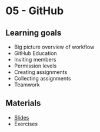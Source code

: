 # 05 - GitHub

## Learning goals

- Big picture overview of workflow
- GitHub Education
- Inviting members
- Permission levels
- Creating assignments
- Collecting assignments
- Teamwork

## Materials

- [Slides]()
- Exercises